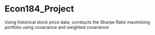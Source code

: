 # Econ184_Project

Using historical stock price data, constucts the Sharpe Ratio maximizing portfolio using covariance and weighted covariance 
